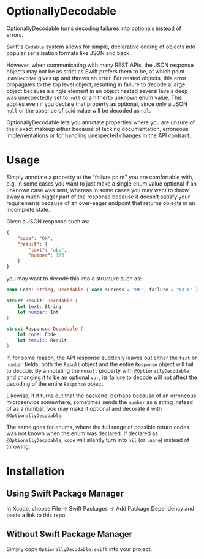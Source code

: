 # OptionallyDecodable

OptionallyDecodable turns decoding failures into optionals instead of errors.

Swift's `Codable` system allows for simple, declarative coding of objects into popular serialisation formats like JSON and back.

However, when communicating with many REST APIs, the JSON response objects may not be as strict as Swift prefers them to be, at which point `JSONDecoder` gives up and throws an error. For nested objects, this error propagates to the top level object, resulting in failure to decode a large object because a single element in an object nested several levels deep was unexpectedly set to `null` or a hitherto unknown enum value. This applies even if you declare that property as optional, since only a JSON `null` or the absence of said value will be decoded as `nil`.

OptionallyDecodable lets you annotate properties where you are unsure of their exact makeup either because of lacking documentation, erroneous implementations or for handling unexpected changes in the API contract.

# Usage

Simply annotate a property at the "failure point" you are comfortable with, e.g. in some cases you want to just make a single enum value optional if an unknown case was sent, whereas in some cases you may want to throw away a much bigger part of the response because it doesn't satisfy your requirements because of an over-eager endpoint that returns objects in an incomplete state. 

Given a JSON response such as: 
```json
{
    "code": "OK",
    "result": {
        "text": "abc",
        "number": 123
    }
}
```

you may want to decode this into a structure such as:
```swift
enum Code: String, Decodable { case success = "OK", failure = "FAIL" }

struct Result: Decodable {
    let text: String
    let number: Int
}

struct Response: Decodable {
    let code: Code
    let result: Result
}
```

If, for some reason, the API response suddenly leaves out either the `text` or `number` fields, both the `Result` object and the entire `Response` object will fail to decode. By annotating the `result` property with `@OptionallyDecodable` and changing it to be an optional `var`, its failure to decode will not affect the decoding of the entire `Response` object.

Likewise, if it turns out that the backend, perhaps because of an erroneous microservice somewhere, sometimes sends the `number` as a string instead of as a number, you may make it optional and decorate it with `@OptionallyDecodable`.

The same goes for enums, where the full range of possible return codes was not known when the enum was declared. If declared as `@OptionallyDecodable`, `code` will silently turn into `nil` (or `.none`) instead of throwing.

# Installation

## Using Swift Package Manager
In Xcode, choose File → Swift Packages → Add Package Dependency and paste a link to this repo.

##  Without Swift Package Manager
Simply copy `OptionallyDecodable.swift` into your project.
